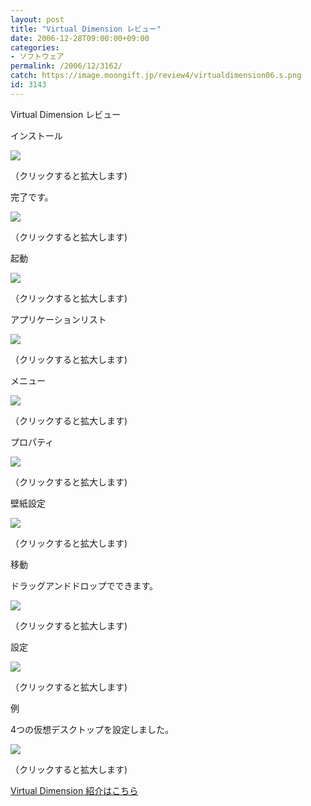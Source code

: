 ```yaml
---
layout: post
title: "Virtual Dimension レビュー"
date: 2006-12-28T09:00:00+09:00
categories:
- ソフトウェア
permalink: /2006/12/3162/
catch: https://image.moongift.jp/review4/virtualdimension06.s.png
id: 3143
---
```

Virtual Dimension レビュー  
<!--more-->

インストール

  

[![](https://image.moongift.jp/review4/virtualdimension01.s.png)](https://image.moongift.jp/review4/virtualdimension01.png)  
  
（クリックすると拡大します)

  

完了です。

  

[![](https://image.moongift.jp/review4/virtualdimension02.s.png)](https://image.moongift.jp/review4/virtualdimension02.png)  
  
（クリックすると拡大します)

  

起動

  

[![](https://image.moongift.jp/review4/virtualdimension03.s.png)](https://image.moongift.jp/review4/virtualdimension03.png)  
  
（クリックすると拡大します)

  

アプリケーションリスト

  

[![](https://image.moongift.jp/review4/virtualdimension04.s.png)](https://image.moongift.jp/review4/virtualdimension04.png)  
  
（クリックすると拡大します)

  

メニュー

  

[![](https://image.moongift.jp/review4/virtualdimension05.s.png)](https://image.moongift.jp/review4/virtualdimension05.png)  
  
（クリックすると拡大します)

  

プロパティ

  

[![](https://image.moongift.jp/review4/virtualdimension06.s.png)](https://image.moongift.jp/review4/virtualdimension06.png)  
  
（クリックすると拡大します)

  

壁紙設定

  

[![](https://image.moongift.jp/review4/virtualdimension12.s.png)](https://image.moongift.jp/review4/virtualdimension12.png)  
  
（クリックすると拡大します)

  

移動

  

ドラッグアンドドロップでできます。

  

[![](https://image.moongift.jp/review4/virtualdimension07.s.png)](https://image.moongift.jp/review4/virtualdimension07.png)  
  
（クリックすると拡大します)

  

設定

  

[![](https://image.moongift.jp/review4/virtualdimension09.s.png)](https://image.moongift.jp/review4/virtualdimension09.png)  
  
（クリックすると拡大します)

  

例

  

4つの仮想デスクトップを設定しました。

  

[![](https://image.moongift.jp/review4/virtualdimension10.s.png)](https://image.moongift.jp/review4/virtualdimension10.png)  
  
（クリックすると拡大します)

  

[Virtual Dimension 紹介はこちら](http://oss.moongift.jp/intro/i-3157.html)

